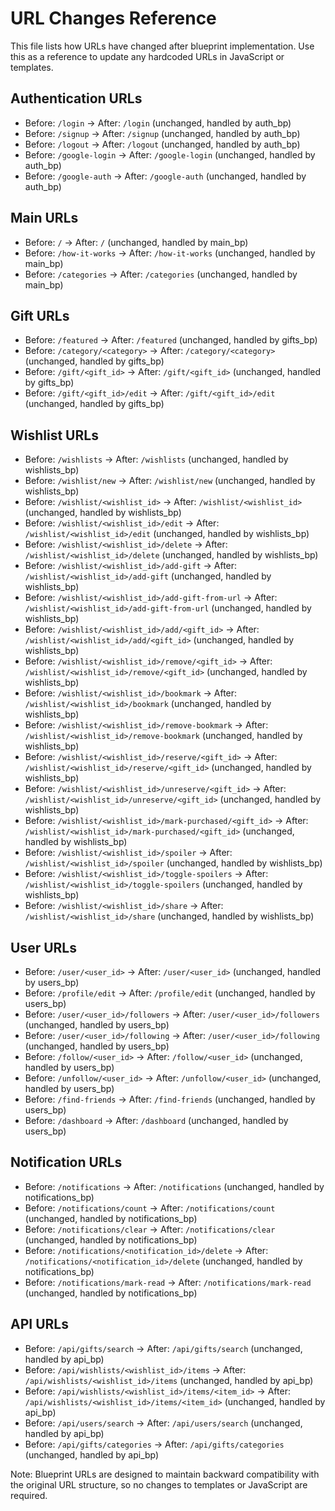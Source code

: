 
# URL Changes Reference

This file lists how URLs have changed after blueprint implementation. Use this as a reference to update any hardcoded URLs in JavaScript or templates.

## Authentication URLs
- Before: `/login` → After: `/login` (unchanged, handled by auth_bp)
- Before: `/signup` → After: `/signup` (unchanged, handled by auth_bp)
- Before: `/logout` → After: `/logout` (unchanged, handled by auth_bp)
- Before: `/google-login` → After: `/google-login` (unchanged, handled by auth_bp)
- Before: `/google-auth` → After: `/google-auth` (unchanged, handled by auth_bp)

## Main URLs
- Before: `/` → After: `/` (unchanged, handled by main_bp)
- Before: `/how-it-works` → After: `/how-it-works` (unchanged, handled by main_bp)
- Before: `/categories` → After: `/categories` (unchanged, handled by main_bp)

## Gift URLs
- Before: `/featured` → After: `/featured` (unchanged, handled by gifts_bp)
- Before: `/category/<category>` → After: `/category/<category>` (unchanged, handled by gifts_bp)
- Before: `/gift/<gift_id>` → After: `/gift/<gift_id>` (unchanged, handled by gifts_bp)
- Before: `/gift/<gift_id>/edit` → After: `/gift/<gift_id>/edit` (unchanged, handled by gifts_bp)

## Wishlist URLs
- Before: `/wishlists` → After: `/wishlists` (unchanged, handled by wishlists_bp)
- Before: `/wishlist/new` → After: `/wishlist/new` (unchanged, handled by wishlists_bp)
- Before: `/wishlist/<wishlist_id>` → After: `/wishlist/<wishlist_id>` (unchanged, handled by wishlists_bp)
- Before: `/wishlist/<wishlist_id>/edit` → After: `/wishlist/<wishlist_id>/edit` (unchanged, handled by wishlists_bp)
- Before: `/wishlist/<wishlist_id>/delete` → After: `/wishlist/<wishlist_id>/delete` (unchanged, handled by wishlists_bp)
- Before: `/wishlist/<wishlist_id>/add-gift` → After: `/wishlist/<wishlist_id>/add-gift` (unchanged, handled by wishlists_bp)
- Before: `/wishlist/<wishlist_id>/add-gift-from-url` → After: `/wishlist/<wishlist_id>/add-gift-from-url` (unchanged, handled by wishlists_bp)
- Before: `/wishlist/<wishlist_id>/add/<gift_id>` → After: `/wishlist/<wishlist_id>/add/<gift_id>` (unchanged, handled by wishlists_bp)
- Before: `/wishlist/<wishlist_id>/remove/<gift_id>` → After: `/wishlist/<wishlist_id>/remove/<gift_id>` (unchanged, handled by wishlists_bp)
- Before: `/wishlist/<wishlist_id>/bookmark` → After: `/wishlist/<wishlist_id>/bookmark` (unchanged, handled by wishlists_bp)
- Before: `/wishlist/<wishlist_id>/remove-bookmark` → After: `/wishlist/<wishlist_id>/remove-bookmark` (unchanged, handled by wishlists_bp)
- Before: `/wishlist/<wishlist_id>/reserve/<gift_id>` → After: `/wishlist/<wishlist_id>/reserve/<gift_id>` (unchanged, handled by wishlists_bp)
- Before: `/wishlist/<wishlist_id>/unreserve/<gift_id>` → After: `/wishlist/<wishlist_id>/unreserve/<gift_id>` (unchanged, handled by wishlists_bp)
- Before: `/wishlist/<wishlist_id>/mark-purchased/<gift_id>` → After: `/wishlist/<wishlist_id>/mark-purchased/<gift_id>` (unchanged, handled by wishlists_bp)
- Before: `/wishlist/<wishlist_id>/spoiler` → After: `/wishlist/<wishlist_id>/spoiler` (unchanged, handled by wishlists_bp)
- Before: `/wishlist/<wishlist_id>/toggle-spoilers` → After: `/wishlist/<wishlist_id>/toggle-spoilers` (unchanged, handled by wishlists_bp)
- Before: `/wishlist/<wishlist_id>/share` → After: `/wishlist/<wishlist_id>/share` (unchanged, handled by wishlists_bp)

## User URLs
- Before: `/user/<user_id>` → After: `/user/<user_id>` (unchanged, handled by users_bp)
- Before: `/profile/edit` → After: `/profile/edit` (unchanged, handled by users_bp)
- Before: `/user/<user_id>/followers` → After: `/user/<user_id>/followers` (unchanged, handled by users_bp)
- Before: `/user/<user_id>/following` → After: `/user/<user_id>/following` (unchanged, handled by users_bp)
- Before: `/follow/<user_id>` → After: `/follow/<user_id>` (unchanged, handled by users_bp)
- Before: `/unfollow/<user_id>` → After: `/unfollow/<user_id>` (unchanged, handled by users_bp)
- Before: `/find-friends` → After: `/find-friends` (unchanged, handled by users_bp)
- Before: `/dashboard` → After: `/dashboard` (unchanged, handled by users_bp)

## Notification URLs
- Before: `/notifications` → After: `/notifications` (unchanged, handled by notifications_bp)
- Before: `/notifications/count` → After: `/notifications/count` (unchanged, handled by notifications_bp)
- Before: `/notifications/clear` → After: `/notifications/clear` (unchanged, handled by notifications_bp)
- Before: `/notifications/<notification_id>/delete` → After: `/notifications/<notification_id>/delete` (unchanged, handled by notifications_bp)
- Before: `/notifications/mark-read` → After: `/notifications/mark-read` (unchanged, handled by notifications_bp)

## API URLs
- Before: `/api/gifts/search` → After: `/api/gifts/search` (unchanged, handled by api_bp)
- Before: `/api/wishlists/<wishlist_id>/items` → After: `/api/wishlists/<wishlist_id>/items` (unchanged, handled by api_bp)
- Before: `/api/wishlists/<wishlist_id>/items/<item_id>` → After: `/api/wishlists/<wishlist_id>/items/<item_id>` (unchanged, handled by api_bp)
- Before: `/api/users/search` → After: `/api/users/search` (unchanged, handled by api_bp)
- Before: `/api/gifts/categories` → After: `/api/gifts/categories` (unchanged, handled by api_bp)

Note: Blueprint URLs are designed to maintain backward compatibility with the original URL structure, so no changes to templates or JavaScript are required.
